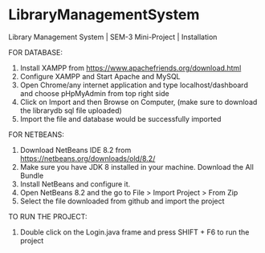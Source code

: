 # LibraryManagementSystem
Library Management System | SEM-3 Mini-Project | Installation

FOR DATABASE:
1. Install XAMPP from https://www.apachefriends.org/download.html
2. Configure XAMPP and Start Apache and MySQL
3. Open Chrome/any internet application and type localhost/dashboard and choose pHpMyAdmin from top right side
4. Click on Import and then Browse on Computer, (make sure to download the librarydb sql file uploaded)
5. Import the file and database would be successfully imported

FOR NETBEANS:
1. Download NetBeans IDE 8.2 from https://netbeans.org/downloads/old/8.2/
2. Make sure you have JDK 8 installed in your machine. Download the All Bundle
3. Install NetBeans and configure it.
4. Open NetBeans 8.2 and the go to File > Import Project > From Zip 
5. Select the file downloaded from github and import the project

TO RUN THE PROJECT:
1. Double click on the Login.java frame and press SHIFT + F6 to run the project

